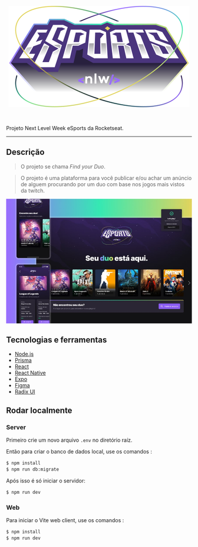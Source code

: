 <p align="center">
<img src="./Imagens/logo-nlw.svg" alt="Next Level Week Esports Logo"/></p>

<br>

Projeto Next Level Week eSports da Rocketseat.

<hr>

## Descrição

> O projeto se chama *Find your Duo*.

> O projeto é uma plataforma para você publicar e/ou achar um anúncio de alguem procurando por um duo com base nos jogos mais vistos da twitch.

<p align="center">
<img src="./Imagens/app-preview.jpeg" alt="Next Level Week Esports Logo"/></p>

## Tecnologias e ferramentas
* [Node.js](https://nodejs.org/en/)
* [Prisma](https://www.prisma.io/)
* [React](https://reactjs.org/)
* [React Native](https://reactnative.dev/)
* [Expo](https://expo.dev/)
* [Figma](https://www.figma.com/)
* [Radix UI](https://www.radix-ui.com/)


## Rodar localmente

### Server

Primeiro crie um novo arquivo ``.env`` no diretório raíz.

Então para criar o banco de dados local, use os comandos :
```sh
$ npm install
$ npm run db:migrate
```

Após isso é só iniciar o servidor:
```sh
$ npm run dev
```

### Web

Para iniciar o Vite web client, use os comandos :
```sh
$ npm install
$ npm run dev
```
